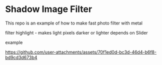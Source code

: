 # Shadow Image Filter

This repo is an example of how to make fast photo filter with metal

filter highlight - makes light pixels darker or lighter depends on Slider

example


https://github.com/user-attachments/assets/70f1ed0d-bc3d-46d4-b6f8-bd9cd3d673b4

